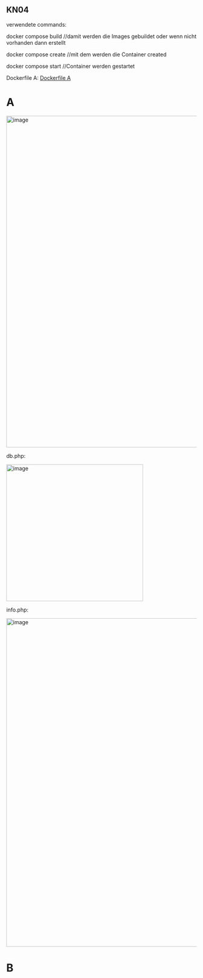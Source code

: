 ## KN04

verwendete commands:

docker compose build //damit werden die Images gebuildet oder wenn nicht vorhanden dann erstellt

docker compose create //mit dem werden die Container created

docker compose start //Container werden gestartet

Dockerfile A:
[Dockerfile A](https://github.com/Noah8820/m347_2024/edit/main/KN04/Dockerfile)


# A

<img width="877" alt="image" src="https://github.com/Noah8820/m347_2024/assets/113603845/c4cfadf7-530e-41b5-89aa-8628e663c34e">

db.php:

<img width="362" alt="image" src="https://github.com/Noah8820/m347_2024/assets/113603845/a8f3a21c-5164-44aa-8305-f3a8e6806c22">

info.php:

<img width="869" alt="image" src="https://github.com/Noah8820/m347_2024/assets/113603845/a8ff4b5a-d57a-4956-a126-2cf812200c71">



# B
